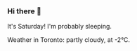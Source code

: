 ### Hi there :wave:

It's Saturday! I'm probably sleeping.

Weather in Toronto: partly cloudy, at -2°C.
